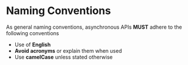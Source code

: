# Naming Conventions

As general naming conventions, asynchronous APIs **MUST** adhere to the following conventions

* Use of **English**
* **Avoid acronyms** or explain them when used
* Use **camelCase** unless stated otherwise
